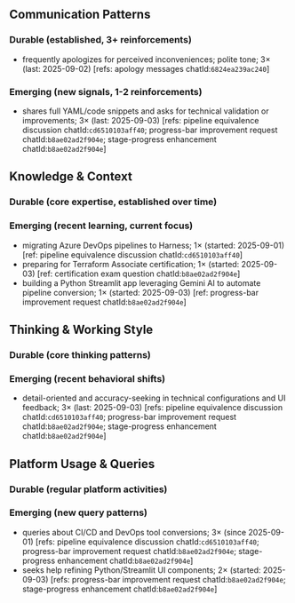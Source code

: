 ## Communication Patterns
### Durable (established, 3+ reinforcements)
- frequently apologizes for perceived inconveniences; polite tone; 3× (last: 2025-09-02) [refs: apology messages chatId:`6824ea239ac240`]

### Emerging (new signals, 1-2 reinforcements)
- shares full YAML/code snippets and asks for technical validation or improvements; 3× (last: 2025-09-03) [refs: pipeline equivalence discussion chatId:`cd6510103aff40`; progress-bar improvement request chatId:`b8ae02ad2f904e`; stage-progress enhancement chatId:`b8ae02ad2f904e`]

## Knowledge & Context
### Durable (core expertise, established over time)

### Emerging (recent learning, current focus)
- migrating Azure DevOps pipelines to Harness; 1× (started: 2025-09-01) [ref: pipeline equivalence discussion chatId:`cd6510103aff40`]
- preparing for Terraform Associate certification; 1× (started: 2025-09-03) [ref: certification exam question chatId:`b8ae02ad2f904e`]
- building a Python Streamlit app leveraging Gemini AI to automate pipeline conversion; 1× (started: 2025-09-03) [ref: progress-bar improvement request chatId:`b8ae02ad2f904e`]

## Thinking & Working Style
### Durable (core thinking patterns)

### Emerging (recent behavioral shifts)
- detail-oriented and accuracy-seeking in technical configurations and UI feedback; 3× (last: 2025-09-03) [refs: pipeline equivalence discussion chatId:`cd6510103aff40`; progress-bar improvement request chatId:`b8ae02ad2f904e`; stage-progress enhancement chatId:`b8ae02ad2f904e`]

## Platform Usage & Queries
### Durable (regular platform activities)

### Emerging (new query patterns)
- queries about CI/CD and DevOps tool conversions; 3× (since 2025-09-01) [refs: pipeline equivalence discussion chatId:`cd6510103aff40`; progress-bar improvement request chatId:`b8ae02ad2f904e`; stage-progress enhancement chatId:`b8ae02ad2f904e`]
- seeks help refining Python/Streamlit UI components; 2× (started: 2025-09-03) [refs: progress-bar improvement request chatId:`b8ae02ad2f904e`; stage-progress enhancement chatId:`b8ae02ad2f904e`]
